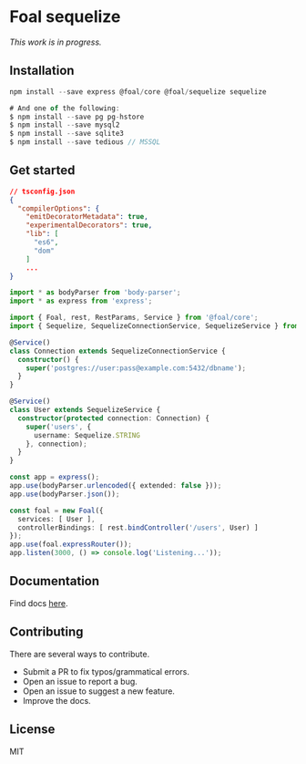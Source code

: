 # Foal sequelize

*This work is in progress.*

## Installation

```ts
npm install --save express @foal/core @foal/sequelize sequelize

# And one of the following:
$ npm install --save pg pg-hstore
$ npm install --save mysql2
$ npm install --save sqlite3
$ npm install --save tedious // MSSQL
```

## Get started

```json
// tsconfig.json
{
  "compilerOptions": {
    "emitDecoratorMetadata": true,
    "experimentalDecorators": true,
    "lib": [
      "es6",
      "dom"
    ]
    ...
}
```

```ts
import * as bodyParser from 'body-parser';
import * as express from 'express';

import { Foal, rest, RestParams, Service } from '@foal/core';
import { Sequelize, SequelizeConnectionService, SequelizeService } from '@foal/sequelize';

@Service()
class Connection extends SequelizeConnectionService {
  constructor() {
    super('postgres://user:pass@example.com:5432/dbname');
  }
}

@Service()
class User extends SequelizeService {
  constructor(protected connection: Connection) {
    super('users', {
      username: Sequelize.STRING
    }, connection);
  }
}

const app = express();
app.use(bodyParser.urlencoded({ extended: false }));
app.use(bodyParser.json());

const foal = new Foal({
  services: [ User ],
  controllerBindings: [ rest.bindController('/users', User) ]
});
app.use(foal.expressRouter());
app.listen(3000, () => console.log('Listening...'));

```

## Documentation

Find docs [here](https://foalts.gitbooks.io/docs/content/).

## Contributing

There are several ways to contribute.

- Submit a PR to fix typos/grammatical errors.
- Open an issue to report a bug.
- Open an issue to suggest a new feature.
- Improve the docs.

## License

MIT